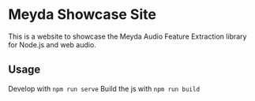 # Meyda Showcase Site

This is a website to showcase the Meyda Audio Feature Extraction library for Node.js and web audio.

## Usage

Develop with `npm run serve`
Build the js with `npm run build`
